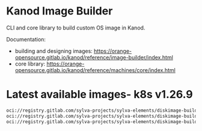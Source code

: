 # Kanod Image Builder

CLI and core library to build custom OS image in Kanod.

Documentation: 

* building and designing images: https://orange-opensource.gitlab.io/kanod/reference/image-builder/index.html
* core library: https://orange-opensource.gitlab.io/kanod/reference/machines/core/index.html


# Latest available images- k8s v1.26.9

```bash
oci://registry.gitlab.com/sylva-projects/sylva-elements/diskimage-builder/ubuntu-jammy-plain-kubeadm-1.26.9:0.0.11
oci://registry.gitlab.com/sylva-projects/sylva-elements/diskimage-builder/ubuntu-jammy-hardened-rke2-1.26.9:0.0.11
oci://registry.gitlab.com/sylva-projects/sylva-elements/diskimage-builder/ubuntu-jammy-hardened-rke2-1.26.9:0.0.11
```
